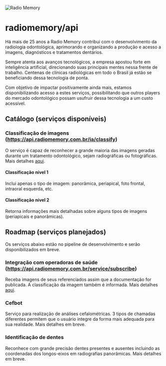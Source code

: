 ![Radio Memory](https://radiomemory.com.br/wp-content/uploads/2020/02/logo-site-com-borda.png)
# radiomemory/api

Há mais de 25 anos a Radio Memory contribui com o desenvolvimento da radiologia odontológica, aprimorando e organizando a produção e acesso a imagens, diagnósticos e tratamentos dentários.

Sempre atenta aos avanços tecnológicos, a empresa apostou forte em inteligência artificial, direcionando suas principais mentes nessa frente de trabalho. Centenas de clínicas radiológicas em todo o Brasil já estão se beneficiando dessa tecnologia de ponta.

Com objetivo de impactar positivamente ainda mais, estamos disponibilizando acesso a estes serviços, possibilitando que outros players do mercado odontológico possam usufruir dessa tecnologia a um custo acessível.


## Catálogo (serviços disponíveis)

### Classificação de imagens (https://api.radiomemory.com.br/ia/classify)
O serviço é capaz de reconhecer a grande maioria das imagens geradas durante um tratamento odontológico, sejam radiográficas ou fotográficas. Mais detalhes [aqui](https://github.com/radiomemory/api/tree/main/ia/classify).

#### Classificação nível 1
Inclui apenas o tipo de imagem: panorâmica, periapical, foto frontal, intraoral esquerda, etc.

#### Classificação nível 2
Retorna informações mais detalhadas sobre alguns tipos de imagens (periapicais e panorâmicas).

## Roadmap (serviços planejados)
Os serviços abaixo estão no pipeline de desenvolvimento e serão disponibilizados em breve.

### Integração com operadoras de saúde (https://api.radiomemory.com.br/service/subscribe)
Receba imagens de seus referenciados assim que a documentação for publicada. A classificação da imagem também é informada. Mais detalhes [aqui](https://github.com/radiomemory/api/tree/main/service/subscribe).

### Cefbot
Serviço para realização de análises cefalométricas. 3 tipos de chamadas diferentes permitem que o usuário integre da forma mais adequada para sua realidade. Mais detalhes em breve.

### Identificação de dentes
Reconhece com grande precisão dentes presentes e ausentes incluindo as coordenadas dos longos-eixos em radiografias panorâmicas. Mais detalhes em breve.
